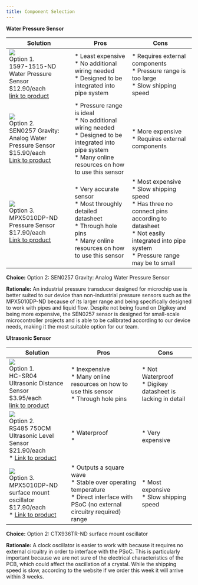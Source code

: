 ```yaml
---
title: Component Selection
---
```


**Water Pressure Sensor**

| **Solution**                                                                                                                                                                                      | **Pros**                                                                                                                                    | **Cons**                                                                                            |
| ------------------------------------------------------------------------------------------------------------------------------------------------------------------------------------------------- | ------------------------------------------------------------------------------------------------------------------------------------------- | --------------------------------------------------------------------------------------------------- |
| ![](https://github.com/user-attachments/assets/07846d6b-d679-4beb-993b-fcb20360a954)<br>Option 1.<br>1597-1515-ND Water Pressure Sensor<br>$12.90/each<br>[link to product](https://www.digikey.com/en/products/detail/seeed-technology-co-ltd/114991178/7387419)                 | \* Least expensive<br>\* No additional wiring needed<br>\* Designed to be integrated into pipe system                                               | \* Requires external components<br>\* Pressure range is too large<br>\* Slow shipping speed |
| ![](https://github.com/user-attachments/assets/def2d198-ab0b-4397-9a04-52e3b57283db)<br>Option 2.<br>SEN0257 Gravity: Analog Water Pressure Sensor<br>$15.90/each <br> [Link to product](https://www.dfrobot.com/product-1675.html) | \* Pressure range is ideal <br>\* No additional wiring needed <br>\* Designed to be integrated into pipe system <br>\* Many online resources on how to use this sensor | * More expensive <br>\* Requires external components |
| ![](https://github.com/user-attachments/assets/be59a137-4df5-4e03-93eb-a74e59109b44)<br>Option 3.<br>MPX5010DP-ND Pressure Sensor<br>$17.90/each <br> [Link to product](https://www.digikey.com/en/products/detail/nxp-usa-inc/MPX5010DP/464054) | \* Very accurate sensor <br>\* Most throughly detailed datasheet <br>\* Through hole pins <br>\* Many online resources on how to use this sensor | * Most expensive <br>\* Slow shipping speed<br>\* Has three no connect pins according to datasheet<br>\* Not easily integrated into pipe system<br>\* Pressure range may be to small                                                  |

**Choice:** Option 2: SEN0257 Gravity: Analog Water Pressure Sensor

**Rationale:** An industrial pressure transducer designed for microchip use is better suited to our device than non-industrial pressure sensors such as the MPX5010DP-ND because of its larger range and being specifically designed to work with pipes and liquid flow. Despite not being found on Digikey and being more expensive, the SEN0257 sensor is designed for small-scale microcontroller projects and is able to be calibrated according to our device needs, making it the most suitable option for our team.

**Ultrasonic Sensor**

| **Solution**                                                                                                                                                                                      | **Pros**                                                                                                                                    | **Cons**                                                                                            |
| ------------------------------------------------------------------------------------------------------------------------------------------------------------------------------------------------- | ------------------------------------------------------------------------------------------------------------------------------------------- | --------------------------------------------------------------------------------------------------- |
| ![](https://github.com/user-attachments/assets/a3c08e46-b917-4de3-b181-35975784f562)<br>Option 1.<br>HC-SR04 Ultrasonic Distance Sensor<br>$3.95/each<br>[link to product](https://www.digikey.com/en/products/detail/adafruit-industries-llc/3942/9658069)                 | \* Inexpensive<br>\* Many online resources on how to use this sensor<br>\* Through hole pins                                               | \* Not Waterproof<br>\* Digikey datasheet is lacking in detail |
| ![](https://github.com/user-attachments/assets/d1ef8ca1-b297-42fb-b3d6-cec85f0d6423)<br>Option 2.<br>RS485 750CM Ultrasonic Level Sensor<br>$21.90/each <br>\* [Link to product](https://www.digikey.com/en/products/detail/seeed-technology-co-ltd/101991041/19285435) | \* Waterproof <br>\*  | * Very expensive |
| ![](https://github.com/user-attachments/assets/be59a137-4df5-4e03-93eb-a74e59109b44)<br>Option 3.<br>MPX5010DP-ND surface mount oscillator<br>$17.90/each <br>\* [Link to product](https://www.digikey.com/en/products/detail/nxp-usa-inc/MPX5010DP/464054) | \* Outputs a square wave <br>\* Stable over operating temperature <br> \* Direct interface with PSoC (no external circuitry required) range | * Most expensive <br>\* Slow shipping speed                                                         |

**Choice:** Option 2: CTX936TR-ND surface mount oscillator

**Rationale:** A clock oscillator is easier to work with because it requires no external circuitry in order to interface with the PSoC. This is particularly important because we are not sure of the electrical characteristics of the PCB, which could affect the oscillation of a crystal. While the shipping speed is slow, according to the website if we order this week it will arrive within 3 weeks.
